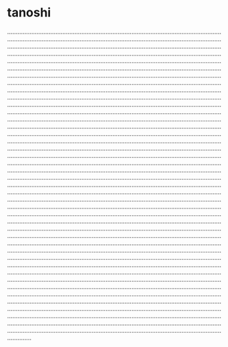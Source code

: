 # tanoshi

......................................................................................................................................................................................................................................................................................................................................................................................................................................................................................................................................................................................................................................................................................................................................................................................................................................................................................................................................................................................................................................................................................................................................................................................................................................................................................................................................................................................................................................................................................................................................................................................................................................................................................................................................................................................................................................................................................................................................................................................................................................................................................................................................................................................................................................................................................................................................................................................................................................................................................................................................................................................................................................................................................................................................................................................................................................................................................................................................................................................................................................................................................................................................................................................................................................................................................................................................................................................................................................................................................................................................................................................................................................................................................................................................................................................................................................................................................................................................................................................................................................................................................................................................................................................................................................................................................................................................................................................................................................................................................................................................................................................................................................................................................................................................................................................................................................................................................................................................................................................................................................................................................................................................................................................................................................................................................................................................................................................................................................